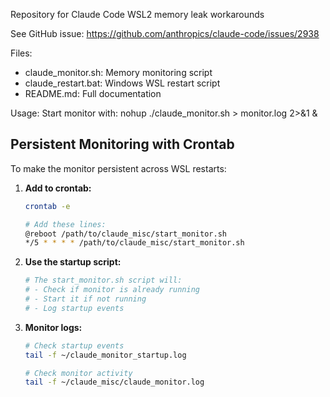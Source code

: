 Repository for Claude Code WSL2 memory leak workarounds

See GitHub issue: https://github.com/anthropics/claude-code/issues/2938

Files:
- claude_monitor.sh: Memory monitoring script
- claude_restart.bat: Windows WSL restart script
- README.md: Full documentation

Usage: Start monitor with: nohup ./claude_monitor.sh > monitor.log 2>&1 &
## Persistent Monitoring with Crontab

To make the monitor persistent across WSL restarts:

1. **Add to crontab:**
   ```bash
   crontab -e
   
   # Add these lines:
   @reboot /path/to/claude_misc/start_monitor.sh
   */5 * * * * /path/to/claude_misc/start_monitor.sh
   ```

2. **Use the startup script:**
   ```bash
   # The start_monitor.sh script will:
   # - Check if monitor is already running
   # - Start it if not running
   # - Log startup events
   ```

3. **Monitor logs:**
   ```bash
   # Check startup events
   tail -f ~/claude_monitor_startup.log
   
   # Check monitor activity  
   tail -f ~/claude_misc/claude_monitor.log
   ```